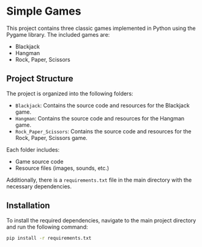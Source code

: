 # Simple Games

This project contains three classic games implemented in Python using the Pygame library. The included games are:

- Blackjack
- Hangman
- Rock, Paper, Scissors

## Project Structure

The project is organized into the following folders:

- `Blackjack`: Contains the source code and resources for the Blackjack game.
- `Hangman`: Contains the source code and resources for the Hangman game.
- `Rock_Paper_Scissors`: Contains the source code and resources for the Rock, Paper, Scissors game.

Each folder includes:

- Game source code
- Resource files (images, sounds, etc.)

Additionally, there is a `requirements.txt` file in the main directory with the necessary dependencies.

## Installation

To install the required dependencies, navigate to the main project directory and run the following command:

```bash
pip install -r requirements.txt
